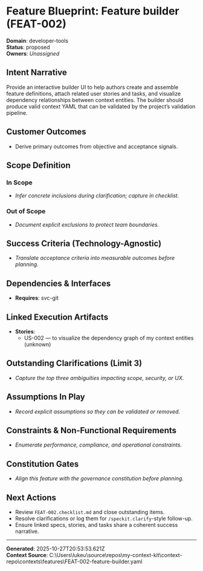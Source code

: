 # Feature Blueprint: Feature builder (FEAT-002)

**Domain**: developer-tools  
**Status**: proposed  
**Owners**: _Unassigned_

## Intent Narrative
Provide an interactive builder UI to help authors create and assemble feature definitions, attach related user stories and tasks, and visualize dependency relationships between context entities. The builder should produce valid context YAML that can be validated by the project’s validation pipeline.

## Customer Outcomes
- Derive primary outcomes from objective and acceptance signals.

## Scope Definition
### In Scope
- _Infer concrete inclusions during clarification; capture in checklist._
### Out of Scope
- _Document explicit exclusions to protect team boundaries._

## Success Criteria (Technology-Agnostic)
- _Translate acceptance criteria into measurable outcomes before planning._

## Dependencies & Interfaces
- **Requires**: svc-git

## Linked Execution Artifacts
- **Stories**:
	- US-002 — to visualize the dependency graph of my context entities (unknown)

## Outstanding Clarifications (Limit 3)
- _Capture the top three ambiguities impacting scope, security, or UX._

## Assumptions In Play
- _Record explicit assumptions so they can be validated or removed._

## Constraints & Non-Functional Requirements
- _Enumerate performance, compliance, and operational constraints._

## Constitution Gates
- _Align this feature with the governance constitution before planning._

## Next Actions
- Review `FEAT-002.checklist.md` and close outstanding items.
- Resolve clarifications or log them for `/speckit.clarify`-style follow-up.
- Ensure linked specs, stories, and tasks share a coherent success narrative.

---

**Generated**: 2025-10-27T20:53:53.621Z  
**Context Source**: C:\Users\lukeu\source\repos\my-context-kit\context-repo\contexts\features\FEAT-002-feature-builder.yaml
